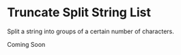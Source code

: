 # Truncate Split String List
Split a string into groups of a certain number of characters.

Coming Soon
